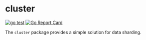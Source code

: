 # cluster

[![go test](https://github.com/skamenetskiy/cluster/actions/workflows/go.yml/badge.svg)](https://github.com/skamenetskiy/cluster/actions/workflows/go.yml)
[![Go Report Card](https://goreportcard.com/badge/github.com/valyala/fasthttp)](https://goreportcard.com/report/github.com/skamenetskiy/cluster)

The `cluster` package provides a simple solution for data sharding. 
